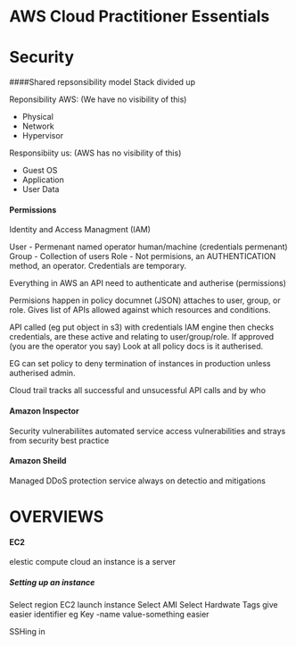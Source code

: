 # AWS Cloud Practitioner Essentials

# Security
####Shared repsonsibility model
Stack divided up

Reponsibility AWS:
(We have no visibility of this)
- Physical
- Network
- Hypervisor

Responsibiity us:
(AWS has no visibility of this)
- Guest OS
- Application
- User Data

#### Permissions
Identity and Access Managment (IAM)

User - Permenant named operator human/machine (credentials permenant)
Group - Collection of users
Role - Not permisions, an AUTHENTICATION method, an operator. Credentials are temporary.

Everything in AWS an API need to authenticate and autherise (permissions)

Permisions happen in policy documnet (JSON) attaches to user, group, or role. Gives list of APIs allowed against which resources and conditions. 

API called (eg put object in s3) with credentials IAM engine then checks credentials, are these active and relating to user/group/role. If approved (you are the operator you say) Look at all policy docs is it autherised. 

EG can set policy to deny termination of instances in production unless autherised admin.

Cloud trail tracks all successful and unsucessful API calls and by who

#### Amazon Inspector
Security vulnerabiliites
automated service
access vulnerabilities and strays from security best practice

#### Amazon Sheild
Managed DDoS protection service
always on detectio and mitigations

# OVERVIEWS

#### EC2
elestic compute cloud
an instance is a server

##### Setting up an instance
Select region
EC2 launch instance
Select AMI
Select Hardwate 
Tags give easier identifier eg Key -name value-something easier

SSHing in 


